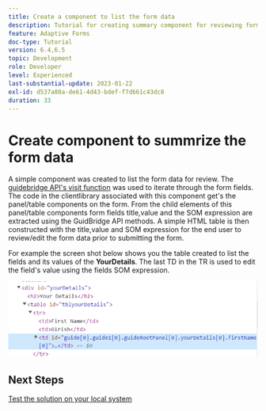 ```yaml
---
title: Create a component to list the form data
description: Tutorial for creating summary component for reviewing form data before submission.
feature: Adaptive Forms
doc-type: Tutorial
version: 6.4,6.5
topic: Development
role: Developer
level: Experienced
last-substantial-update: 2023-01-22
exl-id: d537a80a-de61-4d43-bdef-f7d661c43dc8
duration: 33
---
```

# Create component to summrize the form data

A simple component was created to list the form data for review. The [guidebridge API's visit function](https://developer.adobe.com/experience-manager/reference-materials/6-5/forms/javascript-api/GuideBridge.html?q=visit) was used to iterate through the form fields. The code in the clientlibrary associated with this component get's the panel/table components on the form. From the child elements of this panel/table components form fields title,value and the SOM expression are extracted using the GuidBridge API methods. A simple HTML table is then constructed with the title,value and SOM expression for the end user to review/edit the form data prior to submitting the form.

For example the screen shot below shows you the table created to list the fields and its values of the **YourDetails**. The last TD in the TR is used to edit the field's value using the fields SOM expression.

![visit-func](assets/visit-function.png)

## Next Steps

[Test the solution on your local system](./deploy-on-your-system.md)
